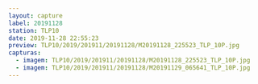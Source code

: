 ```yaml
---
layout: capture
label: 20191128
station: TLP10
date: 2019-11-28 22:55:23
preview: TLP10/2019/201911/20191128/M20191128_225523_TLP_10P.jpg
capturas:
  - imagem: TLP10/2019/201911/20191128/M20191128_225523_TLP_10P.jpg
  - imagem: TLP10/2019/201911/20191128/M20191129_065641_TLP_10P.jpg
---
```

